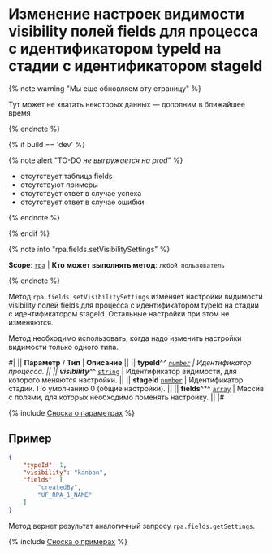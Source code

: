 # Изменение настроек видимости visibility полей fields для процесса с идентификатором typeId на стадии с идентификатором stageId

{% note warning "Мы еще обновляем эту страницу" %}

Тут может не хватать некоторых данных — дополним в ближайшее время

{% endnote %}

{% if build == 'dev' %}

{% note alert "TO-DO _не выгружается на prod_" %}

- отсутствует таблица fields
- отсутствуют примеры
- отсутствует ответ в случае успеха
- отсутствует ответ в случае ошибки

{% endnote %}

{% endif %}

{% note info "rpa.fields.setVisibilitySettings" %}

**Scope**: [`rpa`](../../../scopes/permissions.md) | **Кто может выполнять метод**: `любой пользователь`

{% endnote %}

Метод `rpa.fields.setVisibilitySettings` изменяет настройки видимости visibility полей fields для процесса с идентификатором typeId на стадии с идентификатором stageId. Остальные настройки при этом не изменяются.

Метод необходимо использовать, когда надо изменить настройки видимости только одного типа.

#|
|| **Параметр** / **Тип** | **Описание** ||
|| **typeId**^*^ 
[`number`](../../../data-types.md) | Идентификатор процесса. ||
|| **visibility**^*^ 
[`string`](../../../data-types.md) | Идентификатор видимости, для которого меняются настройки. ||
|| **stageId** 
[`number`](../../../data-types.md) | Идентификатор стадии. По умолчанию 0 (общие настройки). ||
|| **fields**^*^ 
[`array`](../../../data-types.md) | Массив с полями, для которых необходимо поменять настройку. ||
|#

{% include [Сноска о параметрах](../../../../_includes/required.md) %}

## Пример

```json
{
    "typeId": 1,
    "visibility": "kanban",
    "fields": [
        "createdBy", 
        "UF_RPA_1_NAME"
    ]
}
```

Метод вернет результат аналогичный запросу `rpa.fields.getSettings`.

{% include [Сноска о примерах](../../../../_includes/examples.md) %}